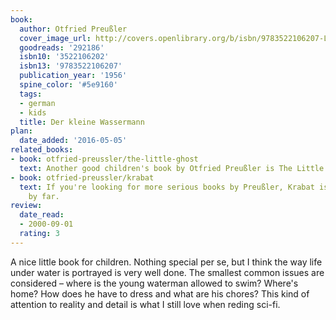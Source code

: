 ```yaml
---
book:
  author: Otfried Preußler
  cover_image_url: http://covers.openlibrary.org/b/isbn/9783522106207-L.jpg
  goodreads: '292186'
  isbn10: '3522106202'
  isbn13: '9783522106207'
  publication_year: '1956'
  spine_color: '#5e9160'
  tags:
  - german
  - kids
  title: Der kleine Wassermann
plan:
  date_added: '2016-05-05'
related_books:
- book: otfried-preussler/the-little-ghost
  text: Another good children's book by Otfried Preußler is The Little Ghost.
- book: otfried-preussler/krabat
  text: If you're looking for more serious books by Preußler, Krabat is my favourite
    by far.
review:
  date_read:
  - 2000-09-01
  rating: 3
---
```


A nice little book for children. Nothing special per se, but I think the way life under water is portrayed is very well
done. The smallest common issues are considered – where is the young waterman allowed to swim? Where's home? How does he
have to dress and what are his chores? This kind of attention to reality and detail is what I still love when reding
sci-fi.
